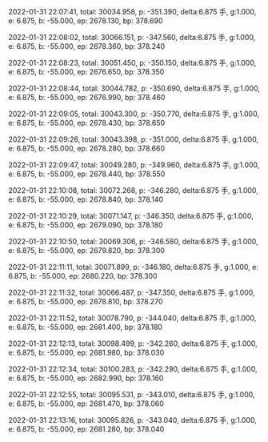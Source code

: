 2022-01-31 22:07:41, total: 30034.958, p: -351.390, delta:6.875 手, g:1.000, e: 6.875, b: -55.000, ep: 2678.130, bp: 378.690

2022-01-31 22:08:02, total: 30066.151, p: -347.560, delta:6.875 手, g:1.000, e: 6.875, b: -55.000, ep: 2678.360, bp: 378.240

2022-01-31 22:08:23, total: 30051.450, p: -350.150, delta:6.875 手, g:1.000, e: 6.875, b: -55.000, ep: 2676.650, bp: 378.350

2022-01-31 22:08:44, total: 30044.782, p: -350.690, delta:6.875 手, g:1.000, e: 6.875, b: -55.000, ep: 2676.990, bp: 378.460

2022-01-31 22:09:05, total: 30043.300, p: -350.770, delta:6.875 手, g:1.000, e: 6.875, b: -55.000, ep: 2678.430, bp: 378.650

2022-01-31 22:09:26, total: 30043.398, p: -351.000, delta:6.875 手, g:1.000, e: 6.875, b: -55.000, ep: 2678.280, bp: 378.660

2022-01-31 22:09:47, total: 30049.280, p: -349.960, delta:6.875 手, g:1.000, e: 6.875, b: -55.000, ep: 2678.440, bp: 378.550

2022-01-31 22:10:08, total: 30072.268, p: -346.280, delta:6.875 手, g:1.000, e: 6.875, b: -55.000, ep: 2678.840, bp: 378.140

2022-01-31 22:10:29, total: 30071.147, p: -346.350, delta:6.875 手, g:1.000, e: 6.875, b: -55.000, ep: 2679.090, bp: 378.180

2022-01-31 22:10:50, total: 30069.306, p: -346.580, delta:6.875 手, g:1.000, e: 6.875, b: -55.000, ep: 2679.820, bp: 378.300

2022-01-31 22:11:11, total: 30071.899, p: -346.180, delta:6.875 手, g:1.000, e: 6.875, b: -55.000, ep: 2680.220, bp: 378.300

2022-01-31 22:11:32, total: 30066.487, p: -347.350, delta:6.875 手, g:1.000, e: 6.875, b: -55.000, ep: 2678.810, bp: 378.270

2022-01-31 22:11:52, total: 30078.790, p: -344.040, delta:6.875 手, g:1.000, e: 6.875, b: -55.000, ep: 2681.400, bp: 378.180

2022-01-31 22:12:13, total: 30098.499, p: -342.260, delta:6.875 手, g:1.000, e: 6.875, b: -55.000, ep: 2681.980, bp: 378.030

2022-01-31 22:12:34, total: 30100.283, p: -342.290, delta:6.875 手, g:1.000, e: 6.875, b: -55.000, ep: 2682.990, bp: 378.160

2022-01-31 22:12:55, total: 30095.531, p: -343.010, delta:6.875 手, g:1.000, e: 6.875, b: -55.000, ep: 2681.470, bp: 378.060

2022-01-31 22:13:16, total: 30095.826, p: -343.040, delta:6.875 手, g:1.000, e: 6.875, b: -55.000, ep: 2681.280, bp: 378.040